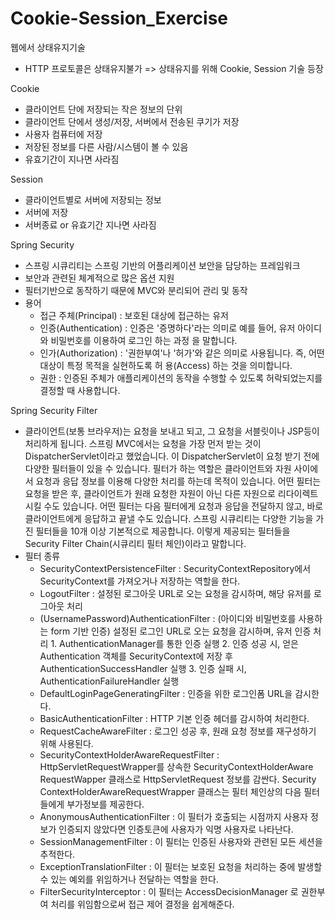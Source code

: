 # Cookie-Session_Exercise

웹에서 상태유지기술
- HTTP 프로토콜은 상태유지불가 => 상태유지를 위해 Cookie, Session 기술 등장

Cookie
- 클라이언트 단에 저장되는 작은 정보의 단위
- 클라이언트 단에서 생성/저장, 서버에서 전송된 쿠기가 저장
- 사용자 컴퓨터에 저장
- 저장된 정보를 다른 사람/시스템이 볼 수 있음
- 유효기간이 지나면 사라짐

Session
- 클라이언트별로 서버에 저장되는 정보
- 서버에 저장
- 서버종료 or 유효기간 지나면 사라짐

Spring Security
- 스프링 시큐리티는 스프링 기반의 어플리케이션 보안을 담당하는 프레임워크
- 보안과 관련된 체계적으로 많은 옵션 지원
- 필터기반으로 동작하기 때문에 MVC와 분리되어 관리 및 동작
- 용어
  * 접근 주체(Principal) : 보호된 대상에 접근하는 유저
  * 인증(Authentication) : 인증은 '증명하다'라는 의미로 예를 들어, 유저 아이디와 비밀번호를 이용하여 로그인 하는
                                   과정 을 말합니다.
  * 인가(Authorization) : '권한부여'나 '허가'와 같은 의미로 사용됩니다. 즉, 어떤 대상이 특정 목적을 실현하도록 허
                                  용(Access) 하는 것을 의미합니다.
  * 권한 : 인증된 주체가 애플리케이션의 동작을 수행할 수 있도록 허락되었는지를 결정할 때 사용합니다.


Spring Security Filter
- 클라이언트(보통 브라우저)는 요청을 보내고 되고, 그 요청을 서블릿이나 JSP등이 처리하게 됩니다. 스프링 MVC에서는 요청을 가장 먼저 받는 것이 DispatcherServlet이라고 했었습니다.
 이 DispatcherServlet이 요청 받기 전에 다양한 필터들이 있을 수 있습니다.
 필터가 하는 역할은 클라이언트와 자원 사이에서 요청과 응답 정보를 이용해 다양한 처리를 하는데 목적이 있습니다. 어떤 필터는 요청을 받은 후, 클라이언트가 원래 요청한 자원이 아닌 다른 자원으로    리다이렉트 시킬 수도 있습니다. 어떤 필터는 다음 필터에게 요청과 응답을 전달하지 않고, 바로 클라이언트에게 응답하고 끝낼 수도 있습니다.
 스프링 시큐리티는 다양한 기능을 가진 필터들을 10개 이상 기본적으로 제공합니다. 이렇게 제공되는 필터들을 Security Filter Chain(시큐리티 필터 체인)이라고 말합니다.
- 필터 종류 
  * SecurityContextPersistenceFilter : SecurityContextRepository에서 SecurityContext를 가져오거나 저장하는 역할을
                                               한다.
  * LogoutFilter : 설정된 로그아웃 URL로 오는 요청을 감시하며, 해당 유저를 로그아웃 처리
  * (UsernamePassword)AuthenticationFilter : (아이디와 비밀번호를 사용하는 form 기반 인증) 설정된 로그인 URL로
                                                          오는 요청을 감시하며, 유저 인증 처리
                                                          1. AuthenticationManager를 통한 인증 실행
                                                          2. 인증 성공 시, 얻은 Authentication 객체를 SecurityContext에 저장 후
                                                             AuthenticationSuccessHandler 실행
                                                          3. 인증 실패 시, AuthenticationFailureHandler 실행
  * DefaultLoginPageGeneratingFilter : 인증을 위한 로그인폼 URL을 감시한다.
  * BasicAuthenticationFilter : HTTP 기본 인증 헤더를 감시하여 처리한다.
  * RequestCacheAwareFilter : 로그인 성공 후, 원래 요청 정보를 재구성하기 위해 사용된다.
  * SecurityContextHolderAwareRequestFilter : HttpServletRequestWrapper를 상속한 SecurityContextHolderAware
                                                            RequestWapper 클래스로 HttpServletRequest 정보를 감싼다. Security
                                                            ContextHolderAwareRequestWrapper 클래스는 필터 체인상의 다음                                                                필터들에게 부가정보를 제공한다.
  * AnonymousAuthenticationFilter : 이 필터가 호출되는 시점까지 사용자 정보가 인증되지 않았다면 인증토큰에
                                               사용자가 익명 사용자로 나타난다.
  * SessionManagementFilter : 이 필터는 인증된 사용자와 관련된 모든 세션을 추적한다.
  * ExceptionTranslationFilter : 이 필터는 보호된 요청을 처리하는 중에 발생할 수 있는 예외를 위임하거나 전달하는
                                       역할을 한다.
  * FilterSecurityInterceptor : 이 필터는 AccessDecisionManager 로 권한부여 처리를 위임함으로써 접근 제어 결정을
                                     쉽게해준다.
